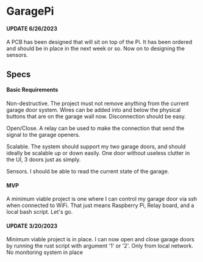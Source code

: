 # GaragePi

#### UPDATE 6/26/2023

A PCB has been designed that will sit on top of the Pi.
It has been ordered and should be in place in the next week or so.
Now on to designing the sensors.

## Specs

#### Basic Requirements

Non-destructive. The project must not remove anything from the current
garage door system. Wires can be added into and below the physical 
buttons that are on the garage wall now. Disconnection should be easy.

Open/Close. A relay can be used to make the connection that send the
signal to the garage openers. 

Scalable. The system should support my two garage doors, and
should ideally be scalable up or down easily. One door without useless
clutter in the UI, 3 doors just as simply.

Sensors. I should be able to read the current state of the garage.


#### MVP

A minimum viable project is one where I can control my garage door
via ssh when connected to WiFi. That just means Raspberry Pi, 
Relay board, and a local bash script. Let's go.

#### UPDATE 3/20/2023

Minimum viable project is in place. I can now open and close garage doors
by running the rust script with argument '1' or '2'. Only from local network.
No monitoring system in place
